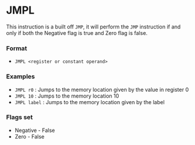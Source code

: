 # JMPL

This instruction is a built off `JMP`, it will perform the `JMP` instruction if and only if both the Negative flag is true and Zero flag is false.

### Format

* `JMPL <register or constant operand>`

### Examples

* `JMPL r0` : Jumps to the memory location given by the value in register 0
* `JMPL 10` : Jumps to the memory location 10
* `JMPL label` : Jumps to the memory location given by the label

### Flags set

* Negative - False
* Zero - False